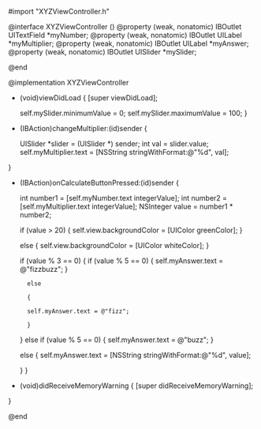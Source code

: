#import "XYZViewController.h"

@interface XYZViewController ()
@property (weak, nonatomic) IBOutlet UITextField *myNumber;
@property (weak, nonatomic) IBOutlet UILabel *myMultiplier;
@property (weak, nonatomic) IBOutlet UILabel *myAnswer;
@property (weak, nonatomic) IBOutlet UISlider *mySlider;


@end

@implementation XYZViewController

- (void)viewDidLoad
{
    [super viewDidLoad];


    self.mySlider.minimumValue = 0;
    self.mySlider.maximumValue = 100;
}
- (IBAction)changeMultiplier:(id)sender
{

    UISlider *slider = (UISlider *) sender;
    int val = slider.value;
    self.myMultiplier.text = [NSString stringWithFormat:@"%d", val];



}

- (IBAction)onCalculateButtonPressed:(id)sender
{

    int number1 = [self.myNumber.text integerValue];
    int number2 = [self.myMultiplier.text integerValue];
    NSInteger value = number1 * number2;


    if (value > 20)
    {
        self.view.backgroundColor = [UIColor greenColor];
    }

    else {
        self.view.backgroundColor = [UIColor whiteColor];
    }



    if (value % 3 == 0)
    {
        if (value % 5 == 0)
        {
            self.myAnswer.text = @"fizzbuzz";
        }

        else

        {

        self.myAnswer.text = @"fizz";

        }

    }
    else if (value % 5 == 0)
    {
        self.myAnswer.text = @"buzz";
    }

    else {
        self.myAnswer.text = [NSString stringWithFormat:@"%d", value];

    }
}


- (void)didReceiveMemoryWarning
{
    [super didReceiveMemoryWarning];

}

@end
